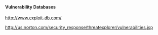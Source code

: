 
#### Vulnerability Databases


http://www.exploit-db.com/

http://us.norton.com/security_response/threatexplorer/vulnerabilities.jsp


